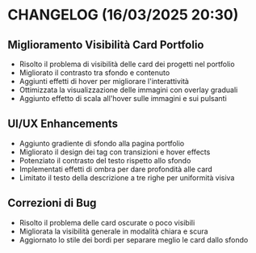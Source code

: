# CHANGELOG (16/03/2025 20:30)

## Miglioramento Visibilità Card Portfolio
- Risolto il problema di visibilità delle card dei progetti nel portfolio
- Migliorato il contrasto tra sfondo e contenuto
- Aggiunti effetti di hover per migliorare l'interattività
- Ottimizzata la visualizzazione delle immagini con overlay graduali
- Aggiunto effetto di scala all'hover sulle immagini e sui pulsanti

## UI/UX Enhancements
- Aggiunto gradiente di sfondo alla pagina portfolio
- Migliorato il design dei tag con transizioni e hover effects
- Potenziato il contrasto del testo rispetto allo sfondo
- Implementati effetti di ombra per dare profondità alle card
- Limitato il testo della descrizione a tre righe per uniformità visiva

## Correzioni di Bug
- Risolto il problema delle card oscurate o poco visibili
- Migliorata la visibilità generale in modalità chiara e scura
- Aggiornato lo stile dei bordi per separare meglio le card dallo sfondo
